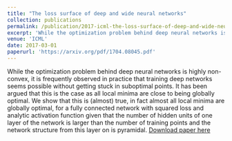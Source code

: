 ```yaml
---
title: "The loss surface of deep and wide neural networks"
collection: publications
permalink: /publication/2017-icml-the-loss-surface-of-deep-and-wide-neural-networks
excerpt: 'While the optimization problem behind deep neural networks is highly non-convex, it is frequently observed in practice that training deep networks seems possible without getting stuck in suboptimal points. It has been argued that this is the case as all local minima are close to being globally optimal. We show that this is (almost) true, in fact almost all local minima are globally optimal, for a fully connected network with squared loss and analytic activation function given that the number of hidden units of one layer of the network is larger than the number of training points and the network structure from this layer on is pyramidal.'
venue: 'ICML'
date: 2017-03-01
paperurl: 'https://arxiv.org/pdf/1704.08045.pdf'
---
```

While the optimization problem behind deep neural networks is highly non-convex, it is frequently observed in practice that training deep networks seems possible without getting stuck in suboptimal points. It has been argued that this is the case as all local minima are close to being globally optimal. We show that this is (almost) true, in fact almost all local minima are globally optimal, for a fully connected network with squared loss and analytic activation function given that the number of hidden units of one layer of the network is larger than the number of training points and the network structure from this layer on is pyramidal.
[Download paper here](https://arxiv.org/pdf/1704.08045.pdf)

